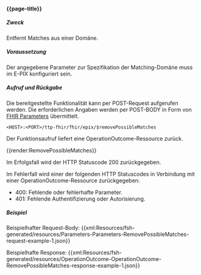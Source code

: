 #### {{page-title}}

##### **Zweck**
Entfernt Matches aus einer Domäne.

##### **Voraussetzung**
Der angegebene Parameter zur Spezifikation der Matching-Domäne muss im E-PIX konfiguriert sein.

##### **Aufruf und Rückgabe**
Die bereitgestellte Funktionalität kann per POST-Request aufgerufen werden. Die erforderlichen Angaben werden per POST-BODY in Form von [FHIR Parameters](https://www.hl7.org/fhir/parameters.html) übermittelt.

`<HOST>:<PORT>/ttp-fhir/fhir/epix/$removePossibleMatches`

Der Funktionsaufruf liefert eine OperationOutcome-Ressource zurück.

{{render:RemovePossibleMatches}}

Im Erfolgsfall wird der HTTP Statuscode 200 zurückgegeben.

Im Fehlerfall wird einer der folgenden HTTP Statuscodes in Verbindung mit einer OperationOutcome-Ressource zurückgegeben:

* 400: Fehlende oder fehlerhafte Parameter.
* 401: Fehlende Authentifizierung oder Autorisierung.


##### **Beispiel**
Beispielhafter Request-Body:
{{xml:Resources/fsh-generated/resources/Parameters-Parameters-RemovePossibleMatches-request-example-1.json}}

Beispielhafte Response:
{{xml:Resources/fsh-generated/resources/OperationOutcome-OperationOutcome-RemovePossibleMatches-response-example-1.json}}
